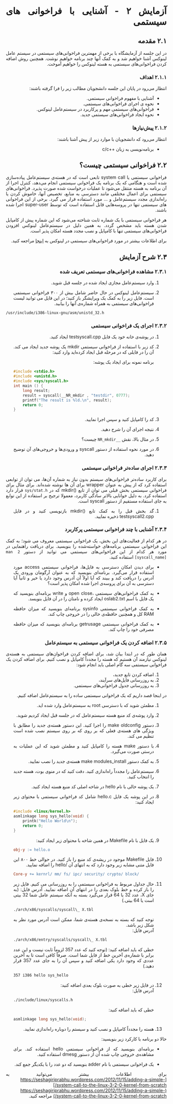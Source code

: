 <div dir="rtl" align='justify'>

# آزمایش ٢ - آشنایی با فراخوانی های سیستمی


## ۲.۱ مقدمه
در این جلسه از آزمایشگاه با برخی از مهمترین فراخوانی‌های سیستمی در سیستم عامل لینوکس آشنا خواهیم شد و به کمک آنها چند برنامه خواهیم
نوشت. همچنین روش اضافه کردن فراخوانی‌های سیستمی به هسته لینوکس را خواهیم آموخت.

### ۲.۱.۱ اهداف
انتظار می‌رود در پایان این جلسه دانشجویان مطالب زیر را فرا گرفته باشند:

- آشنایی با مفهوم فراخوانی سیستمی.
- نحوه ی اجرای فراخوانی‌های سیستمی.
- فراخوانی‌های سیستمی مهم و پرکاربرد در سیستم‌عامل لینوکس.
- نحوه ایجاد فراخوانی‌های سیستمی جدید.

### ۲.۱.۲ پیش‌نیاز‌ها

انتظار می‌رود که دانشجویان با موارد زیر از پیش آشنا باشند:

-  برنامه‌نویسی به زبان ++c/c

## ۲.۲ فراخوانی سیستمی چیست؟
فراخوانی سیستمی یا system call تابعی است که در هسته‌ی سیستم‌عامل پیاده‌سازی شده است و هنگامی که یک برنامه یک فراخوانی سیستمی
انجام می‌دهد، کنترل اجرا از آن برنامه به هسته منتقل می‌شود تا عملیات درخواست شده صورت پذیرد. فراخوانی‌های سیستمی برای اعمال
مختلفی مانند دسترسی به منابع، تخصیص آنها، خاموش کردن یا راه‌اندازی مجدد سیستم‌عامل و ... مورد استفاده قرار می گیرد. برخی از این
فراخوانی های سیستمی تنها در پروسه‌هایی قابل استفاده است که توسط super-user اجرا شده باشند.


هر فراخوانی سیستمی با یک شماره ثابت شناخته می‌شود که این شماره پیش از کامپایل شدن هسته باید مشخص گردد. به همین دلیل در
سیستم‌عامل لینوکس افزودن فراخوانی‌های سیستمی تنها با کامپایل و نصب مجدد هسته امکان پذیر است.

برای اطلاعات بیشتر در مورد فراخوانی‌های سیستمی در لینوکس به  [اینجا](https://mentorembedded.github.io/advancedlinuxprogramming/alp-folder/alp-ch08-linux-system-calls.pdf) مراجعه کنید.

## ۲.۳ شرح آزمایش

### ۲.۳.۱ مشاهده فراخوانی‌های سیستمی تعریف شده

1. وارد سیستم‌عامل مجازی ایجاد شده در جلسه قبل شوید.

1. سیستم‌عامل لینوکس در حال حاضر شامل بیش از ٣٠٠ فراخوانی سیستمی است. فایل زیر را به کمک یک ویرایشگر باز کنید؛ در این
فایل می توانید لیست فراخوانی‌های سیستمی به همراه شماره‌ی آنها را بیابید.

<div dir="ltr">

```shell
/usr/include/i386-linux-gnu/asm/unistd_32.h
```


</div>


### ٢.٣.٢ اجرای یک فراخوانی سیستمی

1. در پوشه‌ی خانه خود یک فایل testsyscall.cpp ایجاد کنید.

1. کد زیر با استفاده از فراخوانی سیستمی mkdir یک پوشه جدید ایجاد می کند. آن را در فایلی که در مرحله قبل ایجاد کرده‌اید وارد کنید:
   
   برنامه نمونه برای ایجاد یک پوشه:
   <div dir="ltr">

    ```cpp
    #include <stdio.h>
    #include <unistd.h>
    #include <sys/syscall.h>
    int main () {
        long result;
        result = syscall(__NR_mkdir , "testdir", 0777);
        printf("The result is %ld.\n", result);
        return 0;
    }
    ```

    </div>

1. کد را کامپایل کنید و سپس اجرا نمایید.

1. نتیجه اجرای آن را شرح دهید.

1. در مثال بالا، نقش `__NR_mkdir` چیست؟
   
1. در مورد نحوه استفاده از دستور syscall و ورودی‌ها و خروجی‌های آن توضیح دهید.

### ۲.۳.۳ اجرای ساده‌تر فراخوانی سیستمی

برای کاربرد ساده‌تر فراخوانی‌های سیستم بدون نیاز به شماره آن‌ها، می توان از توابعی استفاده کرد که از پیش به عنوان wrapper برای آن ها نوشته
شده‌اند. برای مثال برای فراخوانی سیستمی بخش قبلی می توان از تابع ()mkdir که در `sys/stat.h` قرار دارد استفاده کرد. به دلیل خوانایی
بالاتر سادگی کاربرد، معمولا ترجیح بر استفاده از این توابع به جای استفاده مستقیم از دستور syscall است.

1. گد بخش قبل را به کمک تابع ()mkdir بازنویسی کنید و در فایل testsyscall2.cpp ذخیره نمایید.


### ۲.۳.۴ آشنایی با چند فراخوانی سیستمی پرکاربرد

در هر کدام از فعالیت‌های این بخش، یک فراخوانی سیستمی معروف می شود؛ به کمک این فراخوانی سیستمی برنامه‌های خواسته‌شده را بنویسید.
برای دریافت راهنمایی در مورد هر کدام از این فراخوانی‌های سیستمی می توانید از دستور `man 2 [syscall_name]` استفاده کنید.


- برای دیدن امکان دسترسی به فایل‌ها، فراخوانی سیستمی access مورد استفاده قرار می‌گیرد. برنامه‌ای بنویسید که به عنوان آرگومان
ورودی یک آدرس را دریافت کند و ببیند که آیا اولاً آن آدرس وجود دارد یا خیر و ثانیاً آیا دسترسی به آن برای پروسه‌ی اجرا شده امکان پذیر
است؟

- به کمک فراخوانی‌های سیستمی ،open close و write برنامه‌ای بنویسید که یک فایل با اسم oslab2.txt ایجاد کرده و نامتان را در آن
فایل بنویسد.

- به کمک فراخوانی سیستمی sysinfo برنامه‌ای بنویسید که میزان حافظه RAM کل و همچنین حافظه‌ی خالی را در خروجی چاپ کند.

- به کمک فراخوانی سیستمی getrusage برنامه‌ای بنویسید که میزان حافظه مصرفی خود را چاپ کند. 


### ۲.۳.۵ اضافه کردن یک فراخوانی سیستمی به سیستم‌عامل

همان طور که در ابتدا بیان شد، برای اضافه کردن فراخوان‌های سیستمی به هسته‌ی لینوکس نیازمند آن هستیم که هسته را مجدداً کامپایل و نصب
کنیم. برای اضافه کردن یک فراخوانی سیستمی سه گام اصلی باید انجام شود:

1. اضافه کردن تابع جدید،
2. به روزرسانی فایل‌های سرآیند،
3. به روزرسانی جدول فراخوانی‌های سیستمی.

در اینجا قصد داریم که یک فراخوانی سیستمی ساده را به سیستم‌عامل اضافه کنیم.

1. مطمئن شوید که با دسترسی root به سیستم‌عامل وارد شده اید.
2. وارد پوشه‌ی کد منبع هسته سیستم‌عامل که در جلسه قبل ایجاد کردیم شوید.
3. دستور make oldconfig را اجرا کنید. این دستور هسته‌ی جدید را مطابق با ویژگی های هسته‌ی فعلی که بر روی که بر روی سیستم
نصب شده است تنظیم می کند.
1. با دستور make هسته را کامپایل کنید و مطمئن شوید که این عملیات به درستی صورت می‌گیرد.
1. به کمک دستور make modules_install هسته‌ی جدید را نصب نمایید.
1. سیستم‌عامل را مجدداً راه‌اندازی کنید. دقت کنید که در منوی بوت، هسته جدید را انتخاب کنید.
1. یک پوشه خالی با نام hello در شاخه اصلی کد منبع هسته ایجاد کنید.
1. در این پوشه یک فایل hello.c شامل کد فراخوانی سیستمی با محتوای زیر ایجاد کنید:
    <div dir="ltr">

    ```cpp
    #include <linux/kernel.h>
    asmlinkage long sys_hello(void) {
        printk("Hello World\n");
        return 0;
    }
    ```

    </div>

1. یک فایل با نام Makefile در همین شاخه با محتوای زیر ایجاد کنید:
    <div dir="ltr">

    ```makefile
    obj-y := hello.o
    ```

    </div>

1. فایل Makefile موجود در ریشه‌ی کد منبع را باز کنید. در حوالی خط ٨٠٠ این فایل متنی مشابه زیر وجود دارد که به انتهای آن /hello
را اضافه نمایید.
    <div dir="ltr">

    ```makefile
    Core-y += kernrl/ mm/ fs/ ipc/ security/ crypto/ block/
    ```

    </div>
    
1. حال جداول مربوط به فراخوانی سیستمی را به روزرسانی می کنیم. فایل زیر را باز کرده و خط بلوک بعدی را در انتهای آن اضافه نمایید. 
آدرس فایل: (به جای X، عدد 32 یا 64 قرار می‌گیرد بسته به آنکه سیستم عامل شما 32 بیتی است یا 64 بیتی.) 
    <div dir="ltr">

    ```makefile
    ./arch/x86/syscalls/syscall\_ X.tbl
    ```
    </div>
    
   توجه کنید که بسته به نسخه‌ی هسته‌ی شما، ممکن است آدرس مورد نظر به شکل زیر باشد.  
   آدرس فایل:
    <div dir="ltr">

    ```makefile
    ./arch/x86/entry/syscalls/syscall\_ X.tbl
    ```
    </div>
   
      خطی که باید اضافه کنید: (توجه کنید که عدد 357 لزوماً ثابت نیست و این عدد برابر با شماره‌ی آخرین خط از فایل شما است. صرفاً کافی است تا به آخرین عددی که وجود دارد یکی اضافه کنید و سپس آن را به جای عدد 357 قرار دهید.)
    <div dir="ltr">

    ```makefile
    357 i386 hello sys_hello
    ```
    </div>
    
1. در فایل زیر خطی به صورت بلوک بعدی اضافه کنید:  
آدرس فایل:
    <div dir="ltr">

    ```bash
    ./include/linux/syscalls.h
    ```
    </div>


   خطی که باید اضافه کنید:
    <div dir="ltr">

    ```c
    asmlinkage long sys_hello(void);
    ```
    </div>

1. هسته را مجدداً کامپایل و نصب کنید و سیستم را دوباره راه‌اندازی نمایید.

حالا دو برنامه با کارکرد زیر بنویسید:

- برنامه‌ای بنویسید که از فراخوانی سیستمی hello استفاده کند. برای مشاهده‌ی خروجی چاپ شده آن از دستور dmesg استفاده کنید.
  
- یک فراخوانی سیستمی با نام adder بنویسید که دو عدد را با یکدیگر جمع کند.


برای اطلاعات بیشتر می‌توانید به [https://seshagiriprabhu.wordpress.com/2012/11/15/adding-a-simple-system-call-to-the-linux-3-2-0-kernel-from-scratch/](https://seshagiriprabhu.wordpress.com/2012/11/15/adding-a-simple-system-call-to-the-linux-3-2-0-kernel-from-scratch/) مراجعه کنید.

</div>
